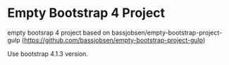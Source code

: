 # Empty Bootstrap 4 Project

empty bootsrap 4 project based on bassjobsen/empty-bootstrap-project-gulp (https://github.com/bassjobsen/empty-bootstrap-project-gulp)

Use bootstrap 4.1.3 version. 